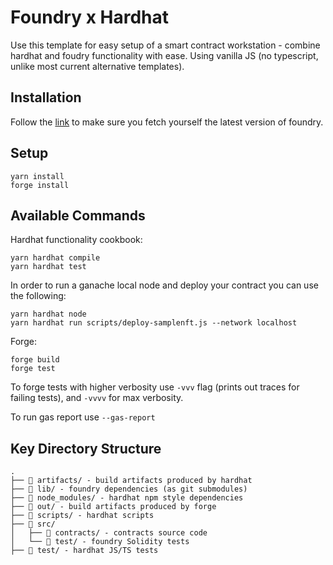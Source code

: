 # Foundry x Hardhat

Use this template for easy setup of a smart contract workstation - combine hardhat and foudry functionality with ease. Using vanilla JS (no typescript, unlike most current alternative templates). 

## Installation 

Follow the [link](https://book.getfoundry.sh/getting-started/installation.html) to make sure you fetch yourself the latest version of foundry. 

## Setup 

```shell
yarn install
forge install
```

## Available Commands 

Hardhat functionality cookbook:

```shell
yarn hardhat compile
yarn hardhat test
```

In order to run a ganache local node and deploy your contract you can use the following: 

```shell
yarn hardhat node 
yarn hardhat run scripts/deploy-samplenft.js --network localhost
```

Forge:

```
forge build
forge test
```

To forge tests with higher verbosity use `-vvv` flag (prints out traces for failing tests), and `-vvvv` for max verbosity.

To run gas report use `--gas-report`

## Key Directory Structure 

```
.
├── 📂 artifacts/ - build artifacts produced by hardhat
├── 📂 lib/ - foundry dependencies (as git submodules)
├── 📂 node_modules/ - hardhat npm style dependencies 
├── 📂 out/ - build artifacts produced by forge
├── 📂 scripts/ - hardhat scripts
├── 📂 src/
│   ├── 📂 contracts/ - contracts source code
│   └── 📂 test/ - foundry Solidity tests
├── 📂 test/ - hardhat JS/TS tests
```
